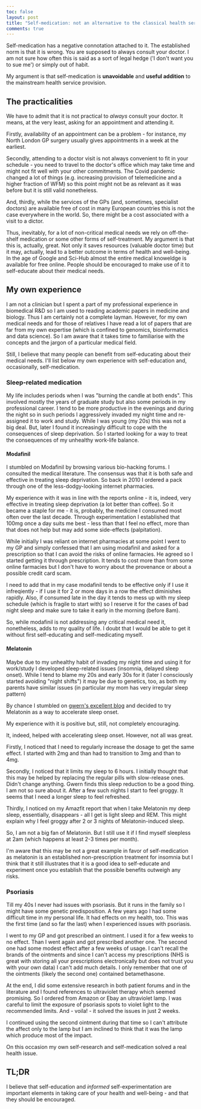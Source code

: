 ```yaml
---
toc: false
layout: post
title: "Self-medication: not an alternative to the classical health service provision but an addition to it"
comments: true
---
```

Self-medication has a negative connotation attached to it. The established norm is that it is wrong. You are supposed to always consult your doctor. I am not sure how often this is said as a sort of legal hedge ('I don't want you to sue me') or simply out of habit.

My argument is that self-medication is **unavoidable** and **useful addition** to the mainstream health service provision.

## The practicalities

We have to admit that it is not practical to *always* consult your doctor. It means, at the very least, asking for an appointment and attending it.

Firstly, availability of an appointment can be a problem - for instance, my North London GP surgery usually gives appointments in a week at the earliest.

Secondly, attending to a doctor visit is not always convenient to fit in your schedule - you need to travel to the doctor's office which may take time and might not fit well with your other commitments. The Covid pandemic changed a lot of things (e.g. increasing provision of telemedicine and a higher fraction of WFM) so this point might not be as relevant as it was before but it is still valid nonetheless.

And, thirdly, while the services of the GPs (and, sometimes, specialist doctors) are available free of cost in many European countries this is not the case everywhere in the world. So, there might be a cost associated with a visit to a dictor.

Thus, inevitably, for a lot of non-critical medical needs we rely on off-the-shelf medication or some other forms of self-treatment. My argument is that this is, actually, great. Not only it saves resources (valuable doctor time) but it may, actually, lead to a better outcome in terms of health and well-being. In the age of Google and Sci-Hub almost the entire medical knoweldge is available for free online. People should be encouraged to make use of it to self-educate about their medical needs.

## My own experience

I am not a clinician but I spent a part of my professional experience in biomedical R&D so I am used to reading academic papers in medicine and biology. Thus I am certainly not a complete layman. However, for my own medical needs and for those of relatives I have read a lot of papers that are far from my own expertise (which is confined to genomics, bioinformatics and data science). So I am aware that it takes time to familiarise with the concepts and the jargon of a particular medical field.

Still, I believe that many people can benefit from self-educating about their medical needs. I'll list below my own experience with self-education and, occasionally, self-medication.

### Sleep-related medication

My life includes periods when I was "burning the candle at both ends". This involved mostly the years of graduate study but also some periods in my professional career. I tend to be more productive in the evenings and during the night so in such periods I aggressively invaded my night time and re-assigned it to work and study. While I was young (my 20s) this was not a big deal. But, later I found it increasingly difficult to cope with the consequences of sleep deprivation. So I started looking for a way to treat the consequences of my unhealthy work-life balance.

#### Modafinil

I stumbled on Modafinil by browsing various bio-hacking forums. I consulted the medical literature. The consensus was that it is both safe and effective in treating sleep deprivation. So back in 2010 I ordered a pack through one of the less-dodgy-looking internet pharmacies.

My experience with it was in line with the reports online - it is, indeed, very effective in treating sleep deprivation (a lot better than coffee). So it became a staple for me - it is, probably, the medicine I consumed most often over the last decade. Through experimentation I established that 100mg once a day suits me best - less than that I feel no effect, more than that does not help but may add some side-effects (palpitation).

While initially I was reliant on internet pharmacies at some point I went to my GP and simply confessed that I am using modafinil and asked for a prescription so that I can avoid the risks of online farmacies. He agreed so I started getting it through prescription. It tends to cost more than from some online farmacies but I don't have to worry about the provenance or about a possible credit card scam.

I need to add that in my case modafinil tends to be effective only if I use it infreqiently - if I use it for 2 or more days in a row the effect diminishes rapidly. Also, if consumed late in the day it tends to mess up with my sleep schedule (which is fragile to start with) so I reserve it for the cases of bad night sleep and make sure to take it early in the morning (before 8am).

So, while modafinil is not addressing any critical medical need it, nonetheless, adds to my quality of life. I doubt that I would be able to get it without first self-educating and self-medicating myself.

#### Melatonin

Maybe due to my unhealthy habit of invading my night time and using it for work/study I developed sleep-related issues (insomnia, delayed sleep onset). While I tend to blame my 20s and early 30s for it (later I consciously started avoiding "night shifts") it may be due to genetics, too, as both my parents have similar issues (in particular my mom has very irregular sleep pattern)

By chance I stumbled on [gwern's excellent blog](https://www.gwern.net/Nootropics) and decided to try Melatonin as a way to accelerate sleep onset.

My experience with it is positive but, still, not completely encouraging.

It, indeed, helped with accelerating sleep onset. However, not all was great.

Firstly, I noticed that I need to regularly increase the dosage to get the same effect. I started with 2mg and than had to transition to 3mg and than to 4mg. 

Secondly, I noticed that it limits my sleep to 6 hours. I initially thought that this may be helped by replacing the regular pills with slow-release ones. Didn't change anything. Gwern finds this sleep reduction to be a good thing. I am not so sure about it. After a few such nights I start to feel groggy. It seems that I need a longer sleep to feel refreshed.

Thirdly, I noticed on my Amazfit report that when I take Melatonin my deep sleep, essentially, disappears - all I get is light sleep and REM. This might explain why I feel groggy after 2 or 3 nights of Melatonin-induced sleep.

So, I am not a big fan of Melatonin. But I still use it if I find myself sleepless at 2am (which happens at least 2-3 times per month).

I'm aware that this may be not a great example in favor of self-medication as melatonin is an established non-prescription treatment for insomnia but I think that it still illustrates that it is a good idea to self-educate and experiment once you establish that the possible benefits outweigh any risks.

### Psoriasis

Till my 40s I never had issues with psoriasis. But it runs in the family so I might have some genetic predisposition. A few years ago I had some difficult time in my personal life. It had effects on my health, too. This was the first time (and so far the last) when I experienced issues with psoriasis.

I went to my GP and got prescribed an ointment. I used it for a few weeks to no effect. Than I went again and got prescribed another one. The second one had some modest effect after a few weeks of usage. I can't recall the brands of the ointments and since I can't access my prescriptions (NHS is great with storing all your prescriptions electronically but does not trust you with your own data) I can't add much details. I only remember that one of the ointments (likely the second one) contained betamethasone.

At the end, I did some extensive research in both patient forums and in the literature and I found references to ultraviolet therapy which seemed promising. So I ordered from Amazon or Ebay an ultraviolet lamp. I was careful to limit the exposure of psoriasis spots to violet light to the recommended limits. And - voila! - it solved the issues in just 2 weeks.

I continued using the second ointment during that time so I can't attribute the affect only to the lamp but I am inclined to think that it was the lamp which produce most of the impact.

On this occasion my own self-research and self-medication solved a real health issue.

## TL;DR

I believe that self-education and *informed* self-experimentation are important elements in taking care of your health and well-being - and that they should be encouraged. 
